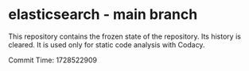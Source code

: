 # elasticsearch - main branch

This repository contains the frozen state of the repository.
Its history is cleared. It is used only for static code
analysis with Codacy.

Commit Time: 1728522909